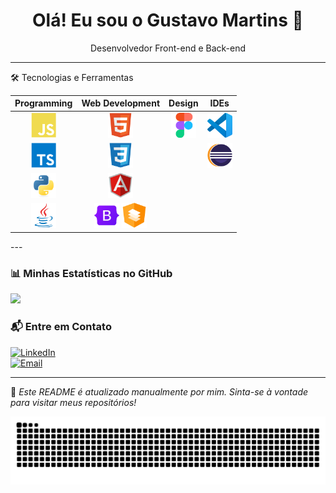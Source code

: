 <h1 align="center">Olá! Eu sou o Gustavo Martins 👋</h1>

<p align="center">
  Desenvolvedor Front-end e Back-end
</p>

---

🛠️ Tecnologias e Ferramentas
<table> <thead> <tr> <th>Programming</th> <th>Web Development</th> <th>Design</th> <th>IDEs</th> </tr> </thead> <tbody> <tr> <td align="center"> <img src="https://raw.githubusercontent.com/devicons/devicon/master/icons/javascript/javascript-plain.svg" width="40"/> </td> <td align="center"> <img src="https://raw.githubusercontent.com/devicons/devicon/master/icons/html5/html5-original.svg" width="40"/> </td> <td align="center"> <img src="https://raw.githubusercontent.com/devicons/devicon/master/icons/figma/figma-original.svg" width="40"/> </td> <td align="center"> <img src="https://raw.githubusercontent.com/devicons/devicon/master/icons/vscode/vscode-original.svg" width="40"/> </td> </tr> <tr> <td align="center"> <img src="https://raw.githubusercontent.com/devicons/devicon/master/icons/typescript/typescript-plain.svg" width="40"/> </td> <td align="center"> <img src="https://raw.githubusercontent.com/devicons/devicon/master/icons/css3/css3-original.svg" width="40"/> </td> <td></td> <td align="center"> <img src="https://raw.githubusercontent.com/devicons/devicon/master/icons/eclipse/eclipse-original.svg" width="40"/> </td> </tr> <tr> <td align="center"> <img src="https://raw.githubusercontent.com/devicons/devicon/master/icons/python/python-original.svg" width="40"/> </td> <td align="center"> <img src="https://raw.githubusercontent.com/devicons/devicon/master/icons/angularjs/angularjs-original.svg" width="40"/> </td> <td></td> <td></td> </tr> <tr> <td align="center"> <img src="https://raw.githubusercontent.com/devicons/devicon/master/icons/java/java-original.svg" width="40"/> </td> <td align="center"> <img src="https://raw.githubusercontent.com/devicons/devicon/master/icons/bootstrap/bootstrap-original.svg" width="40"/> <img src="https://raw.githubusercontent.com/devicons/devicon/master/icons/angularmaterial/angularmaterial-original.svg" width="40"/> </td> <td></td> <td></td> </tr> </tbody> </table>
---

### 📊 Minhas Estatísticas no GitHub

 <img src="https://github-readme-stats.vercel.app/api/top-langs/?username=Gustasilvadev&theme=codeSTACKr&hide_border=false&include_all_commits=false&count_private=false&layout=compact&cache_seconds=1" >


### 📬 Entre em Contato

[![LinkedIn](https://img.shields.io/badge/-LinkedIn-0A66C2?style=for-the-badge&logo=linkedin&logoColor=white)](https://www.linkedin.com/in/gustavomartinssilva/)  
[![Email](https://img.shields.io/badge/-Email-D14836?style=for-the-badge&logo=gmail&logoColor=white)](mailto:gustamarsil@gmail.com)  

---

📝 *Este README é atualizado manualmente por mim. Sinta-se à vontade para visitar meus repositórios!*


<img src="https://raw.githubusercontent.com/Gustasilvadev/Gustasilvadev/output/snake.svg" alt="Snake animation" />
